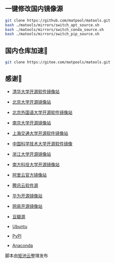 ## 一键修改国内镜像源

```sh
git clone https://github.com/matpool/matools.git 
bash ./matools/mirrors/switch_apt_source.sh 
bash ./matools/mirrors/switch_conda_source.sh
bash ./matools/mirrors/switch_pip_source.sh
```

## 国内仓库加速🚀

```sh
git clone https://gitee.com/matpools/matools.git
```

## 感谢🤞

- [清华大学开源软件镜像站](https://mirrors.tuna.tsinghua.edu.cn/)

- [北京大学开源镜像站](https://mirrors.pku.edu.cn/)

- [北京外国语大学开源软件镜像站](https://mirrors.bfsu.edu.cn/)

- [南京大学开源镜像站](https://mirrors.nju.edu.cn/)

- [上海交通大学开源软件镜像站](https://mirrors.sjtug.sjtu.edu.cn/)

- [中国科学技术大学开源软件镜像](https://mirrors.ustc.edu.cn/)

- [浙江大学开源镜像站](https://mirrors.zju.edu.cn/)

- [南方科技大学开源镜像站](https://mirrors.sustech.edu.cn/)

- [阿里云官方镜像站](https://developer.aliyun.com/mirror/)

- [腾讯云软件源](https://mirrors.cloud.tencent.com/)

- [华为开源镜像站](https://mirrors.huaweicloud.com/)

- [网易开源镜像站](http://mirrors.163.com/)

- [豆瓣源](https://pypi.doubanio.com/simple/)

- [Ubuntu](http://cn.archive.ubuntu.com/)

- [PyPI](https://pypi.org/)

- [Anaconda](https://conda.anaconda.org/)

脚本由[矩池云](https://matpool.com/)整理发布
